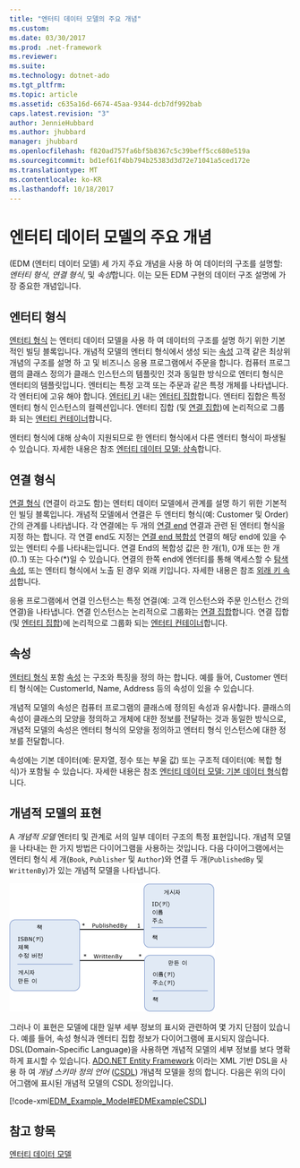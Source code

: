 ```yaml
---
title: "엔터티 데이터 모델의 주요 개념"
ms.custom: 
ms.date: 03/30/2017
ms.prod: .net-framework
ms.reviewer: 
ms.suite: 
ms.technology: dotnet-ado
ms.tgt_pltfrm: 
ms.topic: article
ms.assetid: c635a16d-6674-45aa-9344-dcb7df992bab
caps.latest.revision: "3"
author: JennieHubbard
ms.author: jhubbard
manager: jhubbard
ms.openlocfilehash: f820ad757fa6bf5b8367c5c39beff5cc680e519a
ms.sourcegitcommit: bd1ef61f4bb794b25383d3d72e71041a5ced172e
ms.translationtype: MT
ms.contentlocale: ko-KR
ms.lasthandoff: 10/18/2017
---
```

# <a name="entity-data-model-key-concepts"></a>엔터티 데이터 모델의 주요 개념
(EDM (엔터티 데이터 모델) 세 가지 주요 개념을 사용 하 여 데이터의 구조를 설명할: *엔터티 형식*, *연결 형식*, 및 *속성*합니다. 이는 모든 EDM 구현의 데이터 구조 설명에 가장 중요한 개념입니다.  
  
## <a name="entity-type"></a>엔터티 형식  
 [엔터티 형식](../../../../docs/framework/data/adonet/entity-type.md) 는 엔터티 데이터 모델을 사용 하 여 데이터의 구조를 설명 하기 위한 기본적인 빌딩 블록입니다. 개념적 모델의 엔터티 형식에서 생성 되는 [속성](../../../../docs/framework/data/adonet/property.md) 고객 같은 최상위 개념의 구조를 설명 하 고 및 비즈니스 응용 프로그램에서 주문을 합니다. 컴퓨터 프로그램의 클래스 정의가 클래스 인스턴스의 템플릿인 것과 동일한 방식으로 엔터티 형식은 엔터티의 템플릿입니다. 엔터티는 특정 고객 또는 주문과 같은 특정 개체를 나타냅니다. 각 엔터티에 고유 해야 합니다. [엔터티 키](../../../../docs/framework/data/adonet/entity-key.md) 내는 [엔터티 집합](../../../../docs/framework/data/adonet/entity-set.md)합니다.  엔터티 집합은 특정 엔터티 형식 인스턴스의 컬렉션입니다. 엔터티 집합 (및 [연결 집합](../../../../docs/framework/data/adonet/association-set.md))에 논리적으로 그룹화 되는 [엔터티 컨테이너](../../../../docs/framework/data/adonet/entity-container.md)합니다.  
  
 엔터티 형식에 대해 상속이 지원되므로 한 엔터티 형식에서 다른 엔터티 형식이 파생될 수 있습니다. 자세한 내용은 참조 [엔터티 데이터 모델: 상속](../../../../docs/framework/data/adonet/entity-data-model-inheritance.md)합니다.  
  
## <a name="association-type"></a>연결 형식  
 [연결 형식](../../../../docs/framework/data/adonet/association-type.md) (연결이 라고도 함)는 엔터티 데이터 모델에서 관계를 설명 하기 위한 기본적인 빌딩 블록입니다. 개념적 모델에서 연결은 두 엔터티 형식(예: Customer 및 Order) 간의 관계를 나타냅니다. 각 연결에는 두 개의 [연결 end](../../../../docs/framework/data/adonet/association-end.md) 연결과 관련 된 엔터티 형식을 지정 하는 합니다. 각 연결 end도 지정는 [연결 end 복합성](../../../../docs/framework/data/adonet/association-end-multiplicity.md) 연결의 해당 end에 있을 수 있는 엔터티 수를 나타내는입니다. 연결 End의 복합성 값은 한 개(1), 0개 또는 한 개(0..1) 또는 다수(*)일 수 있습니다. 연결의 한쪽 end에 엔터티를 통해 액세스할 수 [탐색 속성](../../../../docs/framework/data/adonet/navigation-property.md), 또는 엔터티 형식에서 노출 된 경우 외래 키입니다. 자세한 내용은 참조 [외래 키 속성](../../../../docs/framework/data/adonet/foreign-key-property.md)합니다.  
  
 응용 프로그램에서 연결 인스턴스는 특정 연결(예: 고객 인스턴스와 주문 인스턴스 간의 연결)을 나타냅니다. 연결 인스턴스는 논리적으로 그룹화는 [연결 집합](../../../../docs/framework/data/adonet/association-set.md)합니다. 연결 집합 (및 [엔터티 집합](../../../../docs/framework/data/adonet/entity-set.md))에 논리적으로 그룹화 되는 [엔터티 컨테이너](../../../../docs/framework/data/adonet/entity-container.md)합니다.  
  
## <a name="property"></a>속성  
 [엔터티 형식](../../../../docs/framework/data/adonet/entity-type.md) 포함 [속성](../../../../docs/framework/data/adonet/property.md) 는 구조와 특징을 정의 하는 합니다. 예를 들어, Customer 엔터티 형식에는 CustomerId, Name, Address 등의 속성이 있을 수 있습니다.  
  
 개념적 모델의 속성은 컴퓨터 프로그램의 클래스에 정의된 속성과 유사합니다. 클래스의 속성이 클래스의 모양을 정의하고 개체에 대한 정보를 전달하는 것과 동일한 방식으로, 개념적 모델의 속성은 엔터티 형식의 모양을 정의하고 엔터티 형식 인스턴스에 대한 정보를 전달합니다.  
  
 속성에는 기본 데이터(예: 문자열, 정수 또는 부울 값) 또는 구조적 데이터(예: 복합 형식)가 포함될 수 있습니다. 자세한 내용은 참조 [엔터티 데이터 모델: 기본 데이터 형식](../../../../docs/framework/data/adonet/entity-data-model-primitive-data-types.md)합니다.  
  
## <a name="representations-of-a-conceptual-model"></a>개념적 모델의 표현  
 A *개념적 모델* 엔터티 및 관계로 서의 일부 데이터 구조의 특정 표현입니다. 개념적 모델을 나타내는 한 가지 방법은 다이어그램을 사용하는 것입니다. 다음 다이어그램에서는 엔터티 형식 세 개(`Book`, `Publisher` 및 `Author`)와 연결 두 개(`PublishedBy` 및 `WrittenBy`)가 있는 개념적 모델을 나타냅니다.  
  
 ![탐색 속성이 있는 모델](../../../../docs/framework/data/adonet/media/modelwithnavprops.gif "ModelWithNavProps")  
  
 그러나 이 표현은 모델에 대한 일부 세부 정보의 표시와 관련하여 몇 가지 단점이 있습니다. 예를 들어, 속성 형식과 엔터티 집합 정보가 다이어그램에 표시되지 않습니다. DSL(Domain-Specific Language)을 사용하면 개념적 모델의 세부 정보를 보다 명확하게 표시할 수 있습니다. [ADO.NET Entity Framework](../../../../docs/framework/data/adonet/ef/index.md) 이라는 XML 기반 DSL을 사용 하 여 *개념 스키마 정의 언어* ([CSDL](../../../../docs/framework/data/adonet/ef/language-reference/csdl-specification.md)) 개념적 모델을 정의 합니다. 다음은 위의 다이어그램에 표시된 개념적 모델의 CSDL 정의입니다.  
  
 [!code-xml[EDM_Example_Model#EDMExampleCSDL](../../../../samples/snippets/xml/VS_Snippets_Data/edm_example_model/xml/books.edmx#edmexamplecsdl)]  
  
## <a name="see-also"></a>참고 항목  
 [엔터티 데이터 모델](../../../../docs/framework/data/adonet/entity-data-model.md)
